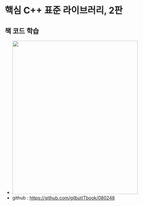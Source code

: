 # 핵심 C++ 표준 라이브러리, 2판
## 책 코드 학습
- <img src="https://user-images.githubusercontent.com/75352656/185184079-ba5bc71e-276c-467e-8653-1c0ad0f68927.jpg" width="392" height="480">
- github : https://github.com/gilbutITbook/080248

